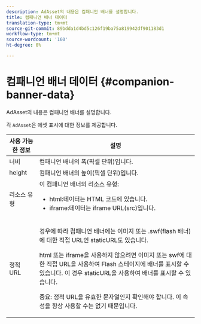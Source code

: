 ```yaml
---
description: AdAsset의 내용은 컴패니언 배너를 설명합니다.
title: 컴패니언 배너 데이터
translation-type: tm+mt
source-git-commit: 89bdda1d4bd5c126f19ba75a819942df901183d1
workflow-type: tm+mt
source-wordcount: '160'
ht-degree: 0%

---
```



# 컴패니언 배너 데이터 {#companion-banner-data}

AdAsset의 내용은 컴패니언 배너를 설명합니다.

<!--<a id="section_D730B4FD6FD749E9860B6A07FC110552"></a>-->

각 `AdAsset`은 에셋 표시에 대한 정보를 제공합니다.

<table id="table_760C885E2DCA4BE983CC57FDA7BD5B14"> 
 <thead> 
  <tr> 
   <th colname="col1" class="entry"> 사용 가능한 정보 </th> 
   <th colname="col2" class="entry"> 설명 </th> 
  </tr> 
 </thead>
 <tbody> 
  <tr> 
   <td colname="col1"> 너비 </td> 
   <td colname="col2"> 컴패니언 배너의 폭(픽셀 단위)입니다. </td> 
  </tr> 
  <tr> 
   <td colname="col1"> height </td> 
   <td colname="col2"> 컴패니언 배너의 높이(픽셀 단위)입니다. </td> 
  </tr> 
  <tr> 
   <td colname="col1"> 리소스 유형 </td> 
   <td colname="col2">이 컴패니언 배너의 리소스 유형: 
    <ul id="ul_A067787FE49E4B6095BE0AC1D447DBB3"> 
     <li id="li_02B7224C67004095B3F6E50FD21E507E">html:데이터는 HTML 코드에 있습니다. </li> 
     <li id="li_5F37E14472424F808C6094F42009E676">iframe:데이터는 iframe URL(src)입니다. </li> 
    </ul> </td> 
  </tr> 
  <tr> 
   <td colname="col1"> 정적 URL </td> 
   <td colname="col2"> <p>경우에 따라 컴패니언 배너에는 이미지 또는 <span class="codeph"> .swf</span>(flash 배너)에 대한 직접 URL인 <span class="codeph"> staticURL</span>도 있습니다. </p> <p>html 또는 iframe을 사용하지 않으려면 이미지 또는 swf에 대한 직접 URL을 사용하여 Flash 스테이지에 배너를 표시할 수 있습니다. 이 경우 <span class="codeph"> staticURL</span>을 사용하여 배너를 표시할 수 있습니다. </p> <p>중요: 정적 URL을 유효한 문자열인지 확인해야 합니다. 이 속성을 항상 사용할 수는 없기 때문입니다. </p> </td> 
  </tr> 
 </tbody> 
</table>

